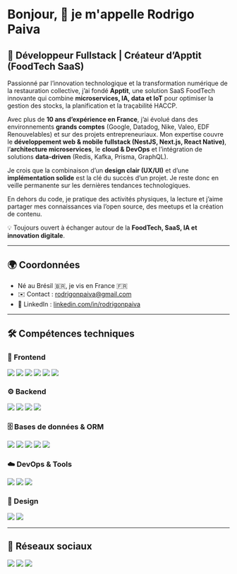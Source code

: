 # Bonjour, 👋 je m'appelle Rodrigo Paiva

## 🚀 Développeur Fullstack | Créateur d’Apptit (FoodTech SaaS)

Passionné par l’innovation technologique et la transformation numérique de la restauration collective, j’ai fondé **Apptit**, une solution SaaS FoodTech innovante qui combine **microservices, IA, data et IoT** pour optimiser la gestion des stocks, la planification et la traçabilité HACCP.  

Avec plus de **10 ans d’expérience en France**, j’ai évolué dans des environnements **grands comptes** (Google, Datadog, Nike, Valeo, EDF Renouvelables) et sur des projets entrepreneuriaux. Mon expertise couvre le **développement web & mobile fullstack (NestJS, Next.js, React Native)**, l’**architecture microservices**, le **cloud & DevOps** et l’intégration de solutions **data-driven** (Redis, Kafka, Prisma, GraphQL).  

Je crois que la combinaison d’un **design clair (UX/UI)** et d’une **implémentation solide** est la clé du succès d’un projet. Je reste donc en veille permanente sur les dernières tendances technologiques.  

En dehors du code, je pratique des activités physiques, la lecture et j’aime partager mes connaissances via l’open source, des meetups et la création de contenu.  

💡 Toujours ouvert à échanger autour de la **FoodTech, SaaS, IA et innovation digitale**.  

---

## 🌍 Coordonnées
- Né au Brésil 🇧🇷, je vis en France 🇫🇷  
- ✉️ Contact : [rodrigonpaiva@gmail.com](mailto:rodrigonpaiva@gmail.com)  
- 🔗 LinkedIn : [linkedin.com/in/rodrigonpaiva](https://linkedin.com/in/rodrigonpaiva)  

---

## 🛠️ Compétences techniques

### 🎨 Frontend
<p>
    <img src="https://img.shields.io/badge/React-20232A?style=for-the-badge&logo=react&logoColor=61DAFB" />
    <img src="https://img.shields.io/badge/Next.js-000000?style=for-the-badge&logo=nextdotjs&logoColor=white" />
    <img src="https://img.shields.io/badge/React_Native-20232A?style=for-the-badge&logo=react&logoColor=61DAFB" />
    <img src="https://img.shields.io/badge/Angular-DD0031?style=for-the-badge&logo=angular&logoColor=white" />
    <img src="https://img.shields.io/badge/Vue.js-4FC08D?style=for-the-badge&logo=vue.js&logoColor=white" />
    <img src="https://img.shields.io/badge/Tailwind_CSS-38B2AC?style=for-the-badge&logo=tailwind-css&logoColor=white" />
</p>

### ⚙️ Backend
<p>
    <img src="https://img.shields.io/badge/NestJS-E0234E?style=for-the-badge&logo=nestjs&logoColor=white" />
    <img src="https://img.shields.io/badge/Node.js-339933?style=for-the-badge&logo=nodedotjs&logoColor=white" />
    <img src="https://img.shields.io/badge/Express.js-000000?style=for-the-badge&logo=express&logoColor=white" />
    <img src="https://img.shields.io/badge/GraphQL-E10098?style=for-the-badge&logo=graphql&logoColor=white" />
</p>

### 🗄️ Bases de données & ORM
<p>
    <img src="https://img.shields.io/badge/MongoDB-4EA94B?style=for-the-badge&logo=mongodb&logoColor=white" />
    <img src="https://img.shields.io/badge/PostgreSQL-316192?style=for-the-badge&logo=postgresql&logoColor=white" />
    <img src="https://img.shields.io/badge/Redis-DC382D?style=for-the-badge&logo=redis&logoColor=white" />
    <img src="https://img.shields.io/badge/Kafka-231F20?style=for-the-badge&logo=apache-kafka&logoColor=white" />
    <img src="https://img.shields.io/badge/Prisma-3982CE?style=for-the-badge&logo=Prisma&logoColor=white" />
</p>

### ☁️ DevOps & Tools
<p>
    <img src="https://img.shields.io/badge/Docker-2496ED?style=for-the-badge&logo=docker&logoColor=white" />
    <img src="https://img.shields.io/badge/GitHub_Actions-2088FF?style=for-the-badge&logo=github-actions&logoColor=white" />
    <img src="https://img.shields.io/badge/Turborepo-000000?style=for-the-badge&logo=vercel&logoColor=white" />
</p>

### 🎨 Design
<p>
    <img src="https://img.shields.io/badge/Figma-F24E1E?style=for-the-badge&logo=figma&logoColor=white" />
    <img src="https://img.shields.io/badge/Adobe_XD-470137?style=for-the-badge&logo=Adobe%20XD&logoColor=#FF61F6" />
</p>

---

## 📱 Réseaux sociaux
<p>
    <a href="https://github.com/rodrigonpaiva" target="_blank"><img src="https://img.shields.io/badge/GitHub-100000?style=for-the-badge&logo=github&logoColor=white"/></a>
    <a href="http://www.instagram.com/npaivarodrigo" target="_blank"><img src="https://img.shields.io/badge/Instagram-E4405F?style=for-the-badge&logo=instagram&logoColor=white" /></a>
    <a href="https://www.linkedin.com/in/rodrigonpaiva" target="_blank"><img src="https://img.shields.io/badge/LinkedIn-0077B5?style=for-the-badge&logo=linkedin&logoColor=white" /></a>
</p>
